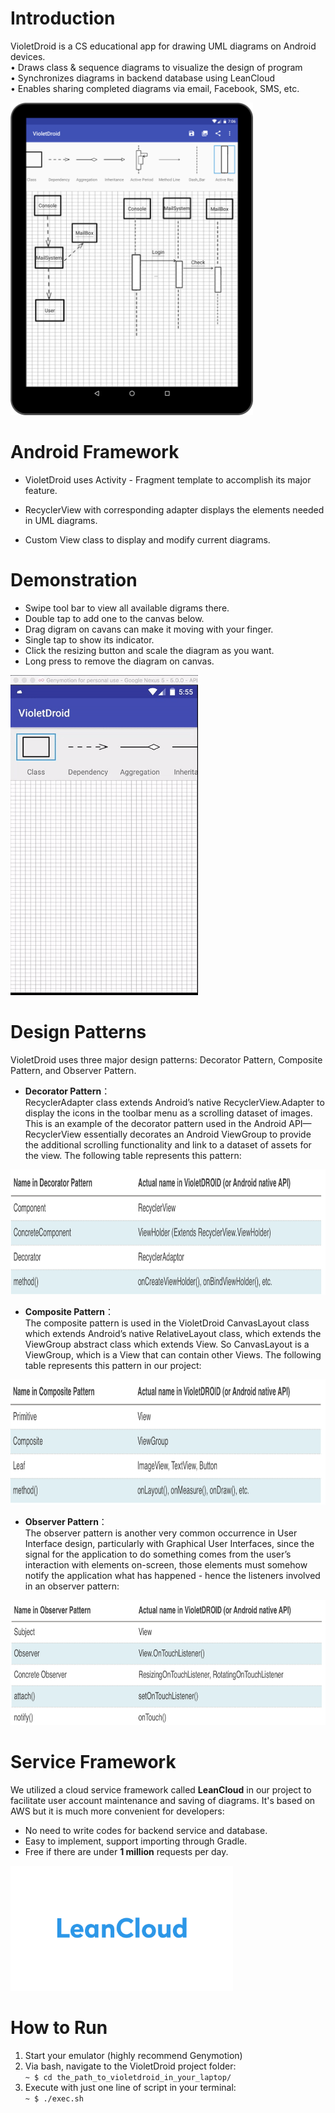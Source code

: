 # Introduction 

VioletDroid is a CS educational app for drawing UML diagrams on Android devices.  
• Draws class & sequence diagrams to visualize the design of program   
• Synchronizes diagrams in backend database using LeanCloud   
• Enables sharing completed diagrams via email, Facebook, SMS, etc.   

<img src="https://github.com/dilyar85/VioletDroid/blob/master/screenshots/main_screen.png" alt="Main Screenshot" height="500" >


# Android Framework
* VioletDroid uses Activity - Fragment template to accomplish its major feature. 

* RecyclerView with corresponding adapter displays the elements needed in UML diagrams.  

* Custom View class to display and modify current diagrams.   

# Demonstration
- Swipe tool bar to view all available digrams there.  
- Double tap to add one to the canvas below.   
- Drag digram on cavans can make it moving with your finger.   
- Single tap to show its indicator.   
- Click the resizing button and scale the diagram as you want.   
- Long press to remove the diagram on canvas.  
<img src="https://github.com/dilyar85/VioletDroid/blob/master/screenshots/gif-11:16.gif" alt="current_screenshots_image" width="300">

# Design Patterns
VioletDroid uses three major design patterns: Decorator Pattern, Composite Pattern, and Observer Pattern.

* **Decorator Pattern**：  
RecyclerAdapter class extends Android’s native RecyclerView.Adapter to display the icons in the toolbar menu as a scrolling dataset of images.  This is an example of the decorator pattern used in the Android API—RecyclerView essentially decorates an Android ViewGroup to provide the additional scrolling functionality and link to a dataset of assets for the view.  The following table represents this pattern:  
<img src="https://github.com/dilyar85/VioletDroid/blob/master/screenshots/decorator_pattern.png" alt="pattern_img" height="200">

* **Composite Pattern**：  
The composite pattern is used in the VioletDroid CanvasLayout class which extends Android’s native RelativeLayout class, which extends the ViewGroup abstract class which extends View.  So CanvasLayout is a ViewGroup, which is a View that can contain other Views.  The following table represents this pattern in our project:  
<img src="https://github.com/dilyar85/VioletDroid/blob/master/screenshots/composite_pattern.png" alt="pattern_img" height="200">

* **Observer Pattern**：  
The observer pattern is another very common occurrence in User Interface design, particularly with Graphical User Interfaces, since the signal for the application to do something comes from the user’s interaction with elements on-screen, those elements must somehow notify the application what has happened - hence the listeners involved in an observer pattern:  
<img src="https://github.com/dilyar85/VioletDroid/blob/master/screenshots/observer_pattern.png" alt="pattern_img" height="200">

# Service Framework
We utilized a cloud service framework called **LeanCloud** in our project to facilitate user account maintenance and saving of diagrams. It's based on AWS but it is much more convenient for developers:
* No need to write codes for backend service and database.
* Easy to implement, support importing through Gradle.
* Free if there are under **1 million** requests per day.  
<img src= "https://github.com/dilyar85/VioletDroid/blob/master/screenshots/leancloud_icon.png" alt="LeanCloud Logo" height="200">


# How to Run
1. Start your emulator (highly recommend Genymotion)
2. Via bash, navigate to the VioletDroid project folder:  
`~ $ cd the_path_to_violetdroid_in_your_laptop/`
3. Execute with just one line of script in your terminal:  
`~ $ ./exec.sh`


